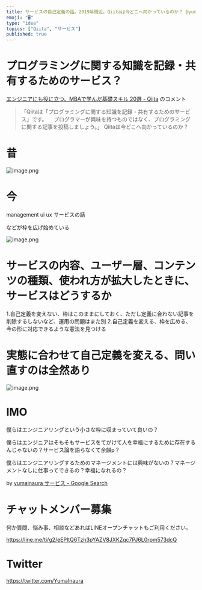 ```yaml
---
title: サービスの自己定義の話。2019年間近。Qiitaは今どこへ向かっているのか？ @yumainaura
emoji: "🖥"
type: "idea"
topics: ["Qiita", "サービス"]
published: true
---
```


# プログラミングに関する知識を記録・共有するためのサービス？

[エンジニアにも役に立つ、MBAで学んだ基礎スキル 20選 - Qiita](https://qiita.com/sue738/items/97b602debf680183c4e7#comment-a29332702e32de17320c) のコメント 



>「Qiitaは「プログラミングに関する知識を記録・共有するためのサービス」です。
>　プログラマーが興味を持つものではなく、プログラミングに関する記事を投稿しましょう。」
>Qiitaは今どこへ向かっているのか？

# 昔

![image.png](https://qiita-image-store.s3.amazonaws.com/0/89618/c03a1e27-6f61-6ddb-9d29-a4be79028029.png)

# 今

management
ui ux
サービスの話

などが枠を広げ始めている

![image.png](https://qiita-image-store.s3.amazonaws.com/0/89618/f56f8ff0-6569-a296-76f5-e931f15e30f2.png)

# サービスの内容、ユーザー層、コンテンツの種類、使われ方が拡大したときに、サービスはどうするか

1.自己定義を変えない、枠はこのままにしておく、ただし定義に合わない記事を削除するしないなど、運用の問題はまた別
2.自己定義を変える、枠を広める、今の形に対応できるような憲法を見つける

# 実態に合わせて自己定義を変える、問い直すのは全然あり


![image.png](https://qiita-image-store.s3.amazonaws.com/0/89618/88b8a019-bcee-a68d-aa80-5e36912d8c1d.png)


# IMO

僕らはエンジニアリングという小さな枠に収まっていて良いの？

僕らはエンジニアはそもそもサービスをてがけて人を幸福にするために存在するんじゃないの？サービス論を語らなくて余韻p？

僕らはエンジニアリングするためのマネージメントには興味がないの？マネージメントなしに仕事ってできるの？幸福になれるの？


by [yumainaura サービス - Google Search](https://www.google.com/search?q=yumainaura+%E3%82%B5%E3%83%BC%E3%83%93%E3%82%B9&oq=yumainaura+%E3%82%B5%E3%83%BC%E3%83%93%E3%82%B9&aqs=chrome..69i57j69i60l3j69i59.4392j0j7&sourceid=chrome&ie=UTF-8)










<!-- Update From Qiita API -->

# チャットメンバー募集


何か質問、悩み事、相談などあればLINEオープンチャットもご利用ください。

https://line.me/ti/g2/eEPltQ6Tzh3pYAZV8JXKZqc7PJ6L0rpm573dcQ





# Twitter


https://twitter.com/YumaInaura


<!-- Update From Qiita API -->


